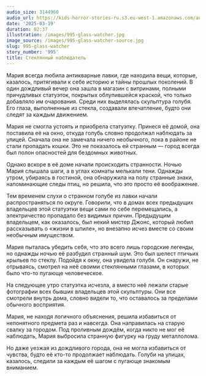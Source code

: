 ```yaml
---
audio_size: 3144960
audio_url: https://kids-horror-stories-ru.s3.eu-west-1.amazonaws.com/audio/995-glass-watcher.mp3
date: '2025-03-19'
duration: 02:37
illustration: /images/995-glass-watcher.jpg
image_source: /images/995-glass-watcher-source.jpg
slug: 995-glass-watcher
story_number: '995'
title: Стеклянный наблюдатель
---
```


Мария всегда любила антикварные лавки, где находила вещи, которые, казалось, притягивали к себе историю и тайны прошлых поколений. В один дождливый вечер она зашла в магазин с витринами, полными причудливых статуэток, покрытых облупившейся краской, что только добавляло им очарования. Среди них выделялась скульптура голубя. Его глаза, выполненные из стекла, создавали впечатление, будто они следят за каждым движением.

Мария не смогла устоять и приобрела статуэтку. Принеся её домой, она поставила её на окно, откуда голубь словно продолжал наблюдать за улицей. Сначала она не замечала ничего необычного, пока в районе не стали пропадать кошки. Это не показалось ей странным — город всегда был полон опасностей для бездомных животных.

Однако вскоре в её доме начали происходить странности. Ночью Мария слышала шаги, а в углах комнаты мелькали тени. Однажды утром, убираясь в гостиной, она обнаружила на полу странные знаки, напоминающие следы птиц, но решила, что это просто её воображение.

Тем временем слухи о странном голубе из лавки начали распространяться по округе. Говорили, что в домах всех предыдущих владельцев этой статуэтки вещи сами по себе перемещались, а электричество пропадало без видимых причин. Предыдущим владельцем, как оказалось, был некий мистер Джонс, который любил рассказывать о «жизни в шпиле», но внезапно исчез вместе со своим необычным имуществом.

Мария пыталась убедить себя, что это всего лишь городские легенды, но однажды ночью её разбудил странный шум. Это был шелест птичьих крыльев по стеклу. Подойдя к окну, она увидела голубя. Он снаружи, не отрываясь, смотрел на неё своими стеклянными глазами, в которых было что-то пугающе человеческое.

На следующее утро статуэтка исчезла, а вместо неё лежали старые фотографии всех бывших владельцев этой скульптуры. Они все смотрели внутрь дома, словно видели то, что оставалось за пределами обычного восприятия.

Мария, не находя логичного объяснения, решила избавиться от непонятного предмета раз и навсегда. Она направилась на старую свалку за городом. Под проливным дождём, когда никто не мог её наблюдать, Мария выбросила странную фигурку на груду металлолома.

Но даже уезжая из дождливого города, она не могла избавиться от чувства, будто её кто-то продолжает наблюдать. Голуби на улицах, казалось, следили за каждым её шагом с пугающе знакомым вниманием.